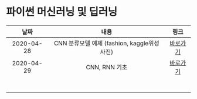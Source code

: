 # 파이썬 머신러닝 및 딥러닝

|    날짜    |                    내용                     |             링크              |
| :--------: | :-----------------------------------------: | :---------------------------: |
| 2020-04-28 | CNN 분류모델 예제 (fashion, kaggle위성사진) | [바로가기](./0428_cnn분류.md) |
| 2020-04-29 |                CNN, RNN 기초                | [바로가기](./0429_CNN_RNN.md) |
|            |                                             |                               |
|            |                                             |                               |
|            |                                             |                               |
|            |                                             |                               |
|            |                                             |                               |
|            |                                             |                               |
|            |                                             |                               |

